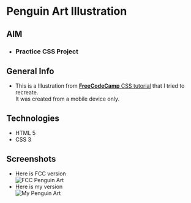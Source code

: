 <h1>Penguin Art Illustration</h1>
<h2>AIM</h2>
<ul>
    <li><h3>Practice CSS Project</h3></li>
</ul>
<h2>General Info</h2>
<ul>
    <li>
        This is a Illustration from <a href="https://www.freecodecamp.org/learn/responsive-web-design/basic-css/use-a-custom-css-variable"><b>FreeCodeCamp</b> CSS tutorial</a> that I tried to recreate.<br/>
        It was created from a mobile device only.
    </li>
</ul>
<h2>Technologies</h2>
<ul>
    <li>HTML 5</li>
    <li>CSS 3</li>
</ul>
<h2>Screenshots</h2>
<ul>
    <li>Here is FCC version</li>
    <img src="./resources/fcc version" alt="FCC Penguin Art">
    <li>Here is my version</li>
    <img src="./resources/my version" alt="My Penguin Art">
</ul>
